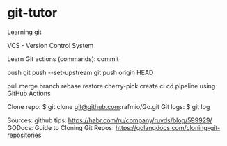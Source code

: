 # git-tutor
Learning git

VCS - Version Control System

Learn Git actions (commands):
commit

push
git push --set-upstream
git push origin HEAD

pull
merge
branch
rebase
restore
cherry-pick
create ci cd pipeline using GitHub Actions

Clone repo:
$ git clone git@github.com:rafmio/Go.git
Git logs:
$ git log

Sources:
github tips: https://habr.com/ru/company/ruvds/blog/599929/
GODocs: Guide to Cloning Git Repos: https://golangdocs.com/cloning-git-repositories
